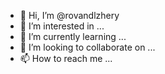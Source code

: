 - 👋 Hi, I’m @rovandlzhery
- 👀 I’m interested in ...
- 🌱 I’m currently learning ...
- 💞️ I’m looking to collaborate on ...
- 📫 How to reach me ...

<!---
rovandlzhery/rovandlzhery is a ✨ special ✨ repository because its `README.md` (this file) appears on your GitHub profile.
You can click the Preview link to take a look at your changes.
--->
